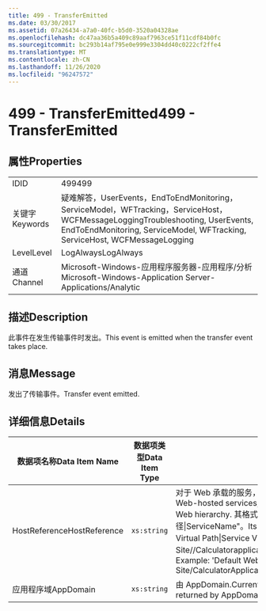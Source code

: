 ```yaml
---
title: 499 - TransferEmitted
ms.date: 03/30/2017
ms.assetid: 07a26434-a7a0-40fc-b5d0-3520a04328ae
ms.openlocfilehash: dc47aa36b5a409c89aaf7963ce51f11cdf84b0fc
ms.sourcegitcommit: bc293b14af795e0e999e3304dd40c0222cf2ffe4
ms.translationtype: MT
ms.contentlocale: zh-CN
ms.lasthandoff: 11/26/2020
ms.locfileid: "96247572"
---
```

# <a name="499---transferemitted"></a><span data-ttu-id="1609a-102">499 - TransferEmitted</span><span class="sxs-lookup"><span data-stu-id="1609a-102">499 - TransferEmitted</span></span>

## <a name="properties"></a><span data-ttu-id="1609a-103">属性</span><span class="sxs-lookup"><span data-stu-id="1609a-103">Properties</span></span>  
  
|||  
|-|-|  
|<span data-ttu-id="1609a-104">ID</span><span class="sxs-lookup"><span data-stu-id="1609a-104">ID</span></span>|<span data-ttu-id="1609a-105">499</span><span class="sxs-lookup"><span data-stu-id="1609a-105">499</span></span>|  
|<span data-ttu-id="1609a-106">关键字</span><span class="sxs-lookup"><span data-stu-id="1609a-106">Keywords</span></span>|<span data-ttu-id="1609a-107">疑难解答，UserEvents，EndToEndMonitoring，ServiceModel，WFTracking，ServiceHost，WCFMessageLogging</span><span class="sxs-lookup"><span data-stu-id="1609a-107">Troubleshooting, UserEvents, EndToEndMonitoring, ServiceModel, WFTracking, ServiceHost, WCFMessageLogging</span></span>|  
|<span data-ttu-id="1609a-108">Level</span><span class="sxs-lookup"><span data-stu-id="1609a-108">Level</span></span>|<span data-ttu-id="1609a-109">LogAlways</span><span class="sxs-lookup"><span data-stu-id="1609a-109">LogAlways</span></span>|  
|<span data-ttu-id="1609a-110">通道</span><span class="sxs-lookup"><span data-stu-id="1609a-110">Channel</span></span>|<span data-ttu-id="1609a-111">Microsoft-Windows-应用程序服务器-应用程序/分析</span><span class="sxs-lookup"><span data-stu-id="1609a-111">Microsoft-Windows-Application Server-Applications/Analytic</span></span>|  
  
## <a name="description"></a><span data-ttu-id="1609a-112">描述</span><span class="sxs-lookup"><span data-stu-id="1609a-112">Description</span></span>  

 <span data-ttu-id="1609a-113">此事件在发生传输事件时发出。</span><span class="sxs-lookup"><span data-stu-id="1609a-113">This event is emitted when the transfer event takes place.</span></span>  
  
## <a name="message"></a><span data-ttu-id="1609a-114">消息</span><span class="sxs-lookup"><span data-stu-id="1609a-114">Message</span></span>  

 <span data-ttu-id="1609a-115">发出了传输事件。</span><span class="sxs-lookup"><span data-stu-id="1609a-115">Transfer event emitted.</span></span>  
  
## <a name="details"></a><span data-ttu-id="1609a-116">详细信息</span><span class="sxs-lookup"><span data-stu-id="1609a-116">Details</span></span>  
  
|<span data-ttu-id="1609a-117">数据项名称</span><span class="sxs-lookup"><span data-stu-id="1609a-117">Data Item Name</span></span>|<span data-ttu-id="1609a-118">数据项类型</span><span class="sxs-lookup"><span data-stu-id="1609a-118">Data Item Type</span></span>|<span data-ttu-id="1609a-119">描述</span><span class="sxs-lookup"><span data-stu-id="1609a-119">Description</span></span>|  
|--------------------|--------------------|-----------------|  
|<span data-ttu-id="1609a-120">HostReference</span><span class="sxs-lookup"><span data-stu-id="1609a-120">HostReference</span></span>|`xs:string`|<span data-ttu-id="1609a-121">对于 Web 承载的服务，此字段唯一标识 Web 层次结构中的服务。</span><span class="sxs-lookup"><span data-stu-id="1609a-121">For Web-hosted services, this field uniquely identifies the service in the Web hierarchy.</span></span> <span data-ttu-id="1609a-122">其格式定义为 "网站名称应用程序虚拟路径&#124;服务虚拟路径&#124;ServiceName"。</span><span class="sxs-lookup"><span data-stu-id="1609a-122">Its format is defined as 'Web Site Name Application Virtual Path&#124;Service Virtual Path&#124;ServiceName'.</span></span> <span data-ttu-id="1609a-123">示例： "Default Web Site//Calculatorapplication&#124;/CalculatorService.svc&#124;CalculatorService"。</span><span class="sxs-lookup"><span data-stu-id="1609a-123">Example: 'Default Web Site/CalculatorApplication&#124;/CalculatorService.svc&#124;CalculatorService'.</span></span>|  
|<span data-ttu-id="1609a-124">应用程序域</span><span class="sxs-lookup"><span data-stu-id="1609a-124">AppDomain</span></span>|`xs:string`|<span data-ttu-id="1609a-125">由 AppDomain.CurrentDomain.FriendlyName 返回的字符串。</span><span class="sxs-lookup"><span data-stu-id="1609a-125">The string returned by AppDomain.CurrentDomain.FriendlyName.</span></span>|
